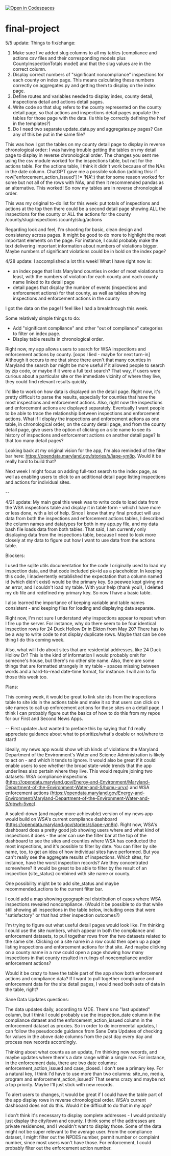 [![Open in Codespaces](https://classroom.github.com/assets/launch-codespace-7f7980b617ed060a017424585567c406b6ee15c891e84e1186181d67ecf80aa0.svg)](https://classroom.github.com/open-in-codespaces?assignment_repo_id=10834836)
# final-project

5/5 update:
Things to fix/change:
1. Make sure I've added slug columns to all my tables (compliance and actions csv files and their corresponding models plus CountyInspectionTotals model) and that the slug values are in the correct column.
2. Display correct numbers of "significant noncompliance" inspections for each county on index page. This means calculating these numbers correctly on aggregates.py and getting them to display on the index page.
3. Define routes and variables needed to display index, county detail, inspections detail and actions detail pages.
4. Write code so that slug refers to the county represented on the county detail page, so that actions and inspections detail pages populate the tables for those page with the data. (Is this by correctly defining the href in the templates?)
5. Do I need two separate update_date.py and aggregates.py pages? Can any of this be put in the same file?

This was how I got the tables on my county detail page to display in reverse chronological order:
I was having trouble getting the tables on my detail page to display in reverse chronological order. The changes you sent me using the csv module worked for the inspections table, but not for the actions table. For the actions table, I think it didn't work because of the NAs in the date column. ChatGPT gave me a possible solution (adding this: if row['enforcement_action_issued'] != 'NA':) that for some reason worked for some but not all of the rows with NAs, and then it recommended pandas as an alternative. This worked! So now my tables are in reverse chronological order.

This was my original to-do list for this week:
put totals of inspections and actions at the top
then there could be a second detail page showing ALL the inspections for the county or ALL the actions for the county
/county/slug/inspections
/county/slug/actions

Regarding look and feel, I'm shooting for basic, clean design and consistency across pages. It might be good to do more to highlight the most important elements on the page. For instance, I could probably make the text delivering important information about numbers of violations bigger. Maybe numbers of significant violations could be in bold on the index page?


4/28 update: I accomplished a lot this week! What I have right now is:
- an index page that lists Maryland counties in order of most violations to least, with the numbers of violation for each county and each county name linked to its detail page 
- detail pages that display the number of events (inspections and enforcement actions) for that county, as well as tables showing inspections and enforcement actions in the county

I got the data on the page! I feel like I had a breakthrough this week.

Some relatively simple things to do: 
- Add "significant compliance" and other "out of compliance" categories to filter on index page.
- Display table results in chronological order.

Right now, my app allows users to search for WSA inspections and enforcement actions by county. [oops I lied - maybe for next turn-in] Although it occurs to me that since there aren't that many counties in Maryland the search bar might be more useful if it allowed people to search by zip code, or maybe if it were a full text search? That way, if users were curious about a particular site or the immediate vicinity of where they live, they could find relevant results quickly.

I'd like to work on how data is displayed on the detail page. Right now, it's pretty difficult to parse the results, especially for counties that have the most inspections and enforcement actions. Also, right now the inspections and enforcement actions are displayed separately. Eventually I want people to be able to trace the relationship between inspections and enforcement actions. What if I display the inspections and enforcement actions as one table, in chronological order, on the county detail page, and from the county detail page, give users the option of clicking on a site name to see its history of inspections and enforcement actions on another detail page? Is that too many detail pages?

Looking back at my original vision for the app, I'm also reminded of the filter bar here: https://opendata.maryland.gov/stories/s/iape-ym8p. Would it be really hard to build that?

Next week I might focus on adding full-text search to the index page, as well as enabling users to click to an additional detail page listing inspections and actions for individual sites.

--

4/21 update: My main goal this week was to write code to load data from the WSA inspections table and display it in table form - which I have more or less done, with a lot of help. Since I know that my final product will use data from both the inspections and enforcement actions tables, I described the column names and datatypes for both in my app.py file, and my data bash file loads data from both tables. That said, I am currently only displaying data from the inspections table, because I need to look more closely at my data to figure out how I want to use data from the actions table.

Blockers: 

I used the sqlite utils documentation for the code I originally used to load my inspection data, and that code included pk=id as a placeholder. In keeping this code, I inadvertently established the expectation that a column named id (which didn't exist) would be the primary key. So peewee kept giving me an error, and I couldn't load my table. With your help (thank you!), I deleted my db file and redefined my primary key. So now I have a basic table. 

I also learned the importance of keeping variable and table names consistent - and keeping files for loading and displaying data separate. 

Right now, I'm not sure I understand why inspections appear to repeat when I fire up the server. For instance, why do there seem to be four identical inspection rows for 24 Duck Hollow Dr in Elkton from May 20? There has to be a way to write code to not display duplicate rows. Maybe that can be one thing I do this coming week.

Also, what will I do about sites that are residential addresses, like 24 Duck Hollow Dr? This is the kind of information I would probably omit for someone's house, but there's no other site name. Also, there are some things that are formatted strangely in my table - spaces missing between words and a hard-to-read date-time format, for instance. I will aim to fix those this week too.

Plans: 

This coming week, it would be great to link site ids from the inspections table to site ids in the actions table and make it so that users can click on site names to call up enforcement actions for those sites on a detail page. I think I can probably figure out the basics of how to do this from my repos for our First and Second News Apps.

--
First update:
Just wanted to preface this by saying that I'd really appreciate guidance about what to prioritize/what's doable or not/where to start!

Ideally, my news app would show which kinds of violations the Maryland Department of the Environment's Water and Science Administration is likely to act on - and which it tends to ignore. It would also be great if it could enable users to see whether the broad state-wide trends that the app underlines also pertain where they live. This would require joining two datasets: WSA compliance inspections (https://opendata.maryland.gov/Energy-and-Environment/Maryland-Department-of-the-Environment-Water-and-S/hxmu-urvx) and WSA enforcement actions (https://opendata.maryland.gov/Energy-and-Environment/Maryland-Department-of-the-Environment-Water-and-S/qbwh-5vec). 

A scaled-down (and maybe more achievable) version of my news app would build on WSA's current compliance dashboard (https://opendata.maryland.gov/stories/s/iape-ym8p). Right now, WSA's dashboard does a pretty good job showing users where and what kind of inspections it does - the user can use the filter bar at the top of the dashboard to see the sites and counties where WSA has conducted the most inspections, and it's possible to filter by date. You can filter by site name, too, to get an idea of how individual sites have performed. But you can't really see the aggregate results of inspections. Which sites, for instance, have the worst inspection records? Are they concentrated somewhere? It would be great to be able to filter by the result of an inspection (site_status) combined with site name or county.

One possibility might be to add site_status and maybe recommended_actions to the current filter bar.

I could add a map showing geographical distribution of cases where WSA inspections revealed noncompliance. (Would it be possible to do that while still showing all inspections in the table below, including ones that were "satisfactory" or that had other inspection outcomes?)

I'm trying to figure out what useful detail pages would look like. I'm thinking I could use the site numbers, which appear in both the compliance and enforcement datasets, to pull together rows from the two datasets related to the same site. Clicking on a site name in a row could then open up a page listing inspections and enforcement actions for that site. And maybe clicking on a county name in a row could open a page showing how many inspections in that county resulted in rulings of noncompliance and/or enforcement actions?

Would it be crazy to have the table part of the app show both enforcement actions and compliance data? If I want to pull together compliance and enforcement data for the site detail pages, I would need both sets of data in the table, right?

Sane Data Updates questions:

The data updates daily, according to MDE. There's no "last updated" column, but I think I could probably use the inspection_date column in the compliance dataset and the enforcement_action_issued column in the enforcement dataset as proxies. So in order to do incremental updates, I can follow the pseudocode guidance from Sane Data Updates of checking for values in the above date columns from the past day every day and process new records accordingly. 

Thinking about what counts as an update, I'm thinking new records, and maybe updates where there's a date range within a single row. For instance, in the enforcement data, there are two date columns: enforcement_action_issued and case_closed. I don't see a primary key. For a natural key, I think I'd have to use more than two columns: site_no, media, program and enforcement_action_issued? That seems crazy and maybe not a top priority. Maybe I'll just stick with new records.

To alert users to changes, it would be great if I could have the table part of the app display rows in reverse chronological order. WSA's current dashboard does not do this. Would it be difficult to do that in my app?

I don't think it's necessary to display complete addresses - I would probably just display the city/town and county. I think some of the addresses are private residences, and I wouldn't want to display those. Some of the data might not be super relevant to the average user. From the compliance dataset, I might filter out the NPDES number, permit number or complaint number, since most users won't have those. For enforcement, I could probably filter out the enforcement action number.

